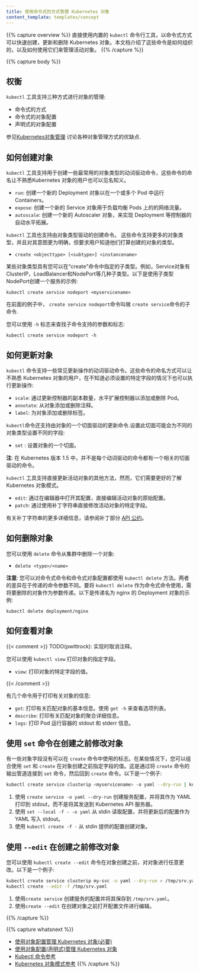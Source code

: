```yaml
---
title: 使用命令式的方式管理 Kubernetes 对象
content_template: templates/concept
---
```


{{% capture overview %}}
直接使用内置的 `kubectl` 命令行工具，以命令式方式可以快速创建，更新和删除 Kubernetes 对象。本文档介绍了这些命令是如何组织的，以及如何使用它们来管理活动对象。
{{% /capture %}}

{{% capture body %}}

## 权衡

`kubectl` 工具支持三种方式进行对象的管理:

* 命令式的方式
* 命令式的对象配置
* 声明式的对象配置

参见[Kubernetes对象管理](/docs/concepts/tools/kubectl/object-management-overview/)
讨论各种对象管理方式的优缺点.

## 如何创建对象

`kubectl` 工具支持用于创建一些最常用的对象类型的动词驱动命令，这些命令的命名让不熟悉Kubernetes 对象的用户也可以见名知义。

- `run`: 创建一个新的 Deployment 对象以在一个或多个 Pod 中运行 Containers。
- `expose`: 创建一个新的 Service 对象用于负载均衡 Pods 上的的网络流量。
- `autoscale`: 创建一个新的 Autoscaler 对象，来实现 Deployment 等控制器的自动水平拓展。

`kubectl` 工具也支持由对象类型驱动的创建命令。 这些命令支持更多的对象类型，并且对其意图更为明确，但要求用户知道他们打算创建的对象的类型。

 - `create <objecttype> [<subtype>] <instancename>`

某些对象类型具有您可以在“create"命令中指定的子类型。例如，Service对象有ClusterIP，LoadBalancer和NodePort等几种子类型。以下是使用子类型NodePort创建一个服务的示例:

```shell
kubectl create service nodeport <myservicename>
```

在前面的例子中， `create service nodeport`命令叫做 `create service`命令的子命令.

您可以使用 `-h` 标志来查找子命令支持的参数和标志:

```shell
kubectl create service nodeport -h
```

## 如何更新对象

`kubectl` 命令支持一些常见更新操作的动词驱动命令。这些命令的命名方式可以让不熟悉 Kubernetes 对象的用户，在不知道必须设置的特定字段的情况下也可以执行更新操作:

 - `scale`: 通过更新控制器的副本数量，水平扩展控制器以添加或删除 Pod。
 - `annotate`: 从对象添加或删除注释。
 - `label`: 为对象添加或删除标签。

`kubectl`命令还支持由对象的一个​​切面驱动的更新命令.设置此切面可能会为不同的对象类型设置不同的字段:

 - `set` <field>: 设置对象的一个​​切面。

**注**: 在 Kubernetes 版本 1.5 中，并不是每个动词驱动的命令都有一个相关的切面驱动的命令。

`kubectl` 工具支持直接更新活动对象的其他方法，然而，它们需要更好的了解 Kubernetes 对象模式。

- `edit`: 通过在编辑器中打开其配置，直接编辑活动对象的原始配置。
- `patch`: 通过使用补丁字符串直接修改活动对象的特定字段。

有关补丁字符串的更多详细信息，请参阅补丁部分
[API 公约](https://github.com/kubernetes/community/blob/master/contributors/devel/api-conventions.md#patch-operations)。

## 如何删除对象

您可以使用 `delete` 命令从集群中删除一个对象:

 - `delete <type>/<name>`

 **注意**: 您可以对命令式命令和命令式对象配置都使用 `kubectl delete` 方法。两者的差异在于传递的命令参数不同。要将
 `kubectl delete` 作为命令式命令使用，需将要删除的对象作为参数传递。以下是传递名为 nginx 的 Deployment 对象的示例:

```shell
kubectl delete deployment/nginx
```

## 如何查看对象

{{< comment >}}
TODO(pwittrock): 实现时取消注释。

您可以使用 `kubectl view` 打印对象的指定字段。

- `view`: 打印对象的特定字段的值。

{{< /comment >}}



有几个命令用于打印有关对象的信息:

- `get`: 打印有关匹配对象的基本信息。使用 `get -h` 来查看选项列表。
- `describe`: 打印有关匹配对象的聚合详细信息。
- `logs`: 打印 Pod 运行容器的 stdout 和 stderr 信息。

##  使用 `set` 命令在创建之前修改对象

有一些对象字段没有可以在 `create` 命令中使用的标志。在某些情况下，您可以组合使用 `set` 和 `create` 在对象创建之前指定字段的值。这是通过将 `create` 命令的输出管道连接到 `set` 命令，然后回到 `create` 命令。以下是一个例子:

```sh
kubectl create service clusterip <myservicename> -o yaml --dry-run | kubectl set selector --local -f - 'environment=qa' -o yaml | kubectl create -f -
```

1.  使用 `create service -o yaml --dry-run` 创建服务配置，并将其作为 YAML 打印到 stdout，而不是将其发送到 Kubernetes API 服务器。
1.  使用 `set --local -f - -o yaml` 从 stdin 读取配置，并将更新后的配置作为 YAML 写入 stdout。
1.  使用 `kubectl create -f -` 从 stdin 提供的配置创建对象。

## 使用 `--edit` 在创建之前修改对象

您可以使用 `kubectl create --edit` 命令在对象创建之前，对对象进行任意更改。以下是一个例子:

```sh
kubectl create service clusterip my-svc -o yaml --dry-run > /tmp/srv.yaml
kubectl create --edit -f /tmp/srv.yaml
```

1. 使用`create service` 创建服务的配置并将其保存到 `/tmp/srv.yaml`。
1. 使用`create --edit` 在创建对象之前打开配置文件进行编辑。


{{% /capture %}}

{{% capture whatsnext %}}
 -  [使用对象配置管理 Kubernetes 对象(必要)](/docs/tutorials/object-management-kubectl/imperative-object-management-configuration/)
 -  [使用对象配置(声明式)管理 Kubernetes 对象](/docs/tutorials/object-management-kubectl/declarative-object-management-configuration/)
 -  [Kubectl 命令参考](/docs/user-guide/kubectl/v1.6/)
 -  [Kubernetes 对象模式参考](/docs/resources-reference/v1.6/)
 {{% /capture %}}